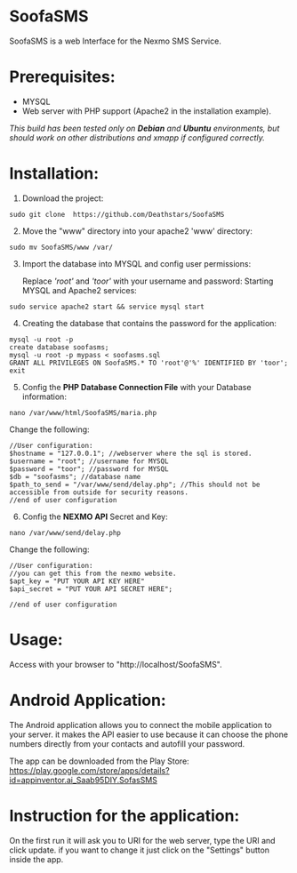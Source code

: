 # SoofaSMS
SoofaSMS is a web Interface for the Nexmo SMS Service.

# Prerequisites:
* MYSQL
* Web server with PHP support (Apache2 in the installation example).

*This build has been tested only on **Debian** and **Ubuntu** environments, but should work on other distributions and xmapp if configured correctly.*

# Installation:
1. Download the project:
```
sudo git clone  https://github.com/Deathstars/SoofaSMS
```

2. Move the "www" directory into your apache2 'www' directory:

```
sudo mv SoofaSMS/www /var/
```

3. Import the database into MYSQL and config user permissions:

    Replace *'root'* and *'toor'* with your username and password: 
    Starting MYSQL and Apache2 services:
```
sudo service apache2 start && service mysql start
```

4. Creating the database that contains the password for the application:
```
mysql -u root -p
create database soofasms;
mysql -u root -p mypass < soofasms.sql
GRANT ALL PRIVILEGES ON SoofaSMS.* TO 'root'@'%' IDENTIFIED BY 'toor';
exit
```

5. Config the **PHP Database Connection File** with your Database information:
```
nano /var/www/html/SoofaSMS/maria.php
```
Change the following:

```
//User configuration:
$hostname = "127.0.0.1"; //webserver where the sql is stored.
$username = "root"; //username for MYSQL
$password = "toor"; //password for MYSQL
$db = "soofasms"; //database name
$path_to_send = "/var/www/send/delay.php"; //This should not be accessible from outside for security reasons.
//end of user configuration
```

6. Config the **NEXMO API** Secret and Key:
```
nano /var/www/send/delay.php
```

Change the following:
```
//User configuration:
//you can get this from the nexmo website.
$apt_key = "PUT YOUR API KEY HERE"
$api_secret = "PUT YOUR API SECRET HERE";  

//end of user configuration
```

# Usage:
Access with your browser to "http://localhost/SoofaSMS".

# Android Application:
The Android application allows you to connect the mobile application to your server.
it makes the API easier to use because it can choose the phone numbers directly from your contacts and autofill your password.

The app can be downloaded from the Play Store:
https://play.google.com/store/apps/details?id=appinventor.ai_Saab95DIY.SofasSMS


# Instruction for the application:
On the first run it will ask you to URI for the web server, type the URI and click update.
if you want to change it just click on the "Settings" button inside the app.
